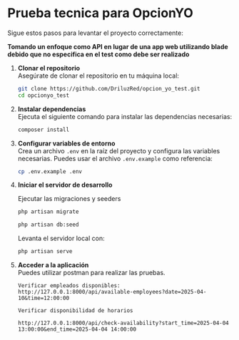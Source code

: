 # Prueba tecnica para OpcionYO

Sigue estos pasos para levantar el proyecto correctamente:

**Tomando un enfoque como API en lugar de una app web utilizando blade debido que no especifica en el test como debe ser realizado**

1. **Clonar el repositorio**  
    Asegúrate de clonar el repositorio en tu máquina local:
    ```bash
    git clone https://github.com/DriluzRed/opcion_yo_test.git
    cd opcionyo_test
    ```

2. **Instalar dependencias**  
    Ejecuta el siguiente comando para instalar las dependencias necesarias:
    ```bash
    composer install
    ```

3. **Configurar variables de entorno**  
    Crea un archivo `.env` en la raíz del proyecto y configura las variables necesarias. Puedes usar el archivo `.env.example` como referencia:
    ```bash
    cp .env.example .env
    ```

4. **Iniciar el servidor de desarrollo** 

    Ejecutar las migraciones y seeders
    ```bash
    php artisan migrate
    ```
    ```bash
    php artisan db:seed
    ```

    Levanta el servidor local con:
    ```bash
    php artisan serve
    ```

5. **Acceder a la aplicación**  
    Puedes utilizar postman para realizar las pruebas.

    ```
    Verificar empleados disponibles:
    http://127.0.0.1:8000/api/available-employees?date=2025-04-10&time=12:00:00

    Verificar disponibilidad de horarios

    http://127.0.0.1:8000/api/check-availability?start_time=2025-04-04 13:00:00&end_time=2025-04-04 14:00:00

    ```

